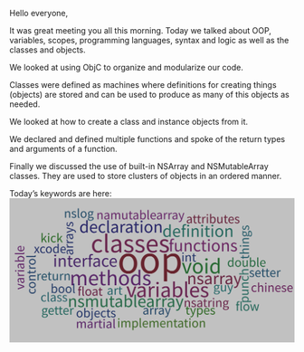 Hello everyone, 

It was great meeting you all this morning. Today we talked about OOP, variables, scopes, programming languages, syntax and logic as well as the classes and objects. 

We looked at using ObjC to organize and modularize our code. 

Classes were defined as machines where definitions for creating things (objects) are stored and can be used to produce as many of this objects as needed. 

We looked at how to create a class and instance objects from it. 

We declared and defined multiple functions and spoke of the return types and arguments of a function. 

Finally we discussed the use of built-in NSArray and NSMutableArray classes. They are used to store clusters of objects in an ordered manner. 


Today’s keywords are here:
![alt text](https://github.com/AmirJahan/Command-Line-Basics-ObjC/blob/master/Week%201%20day%202.png)



